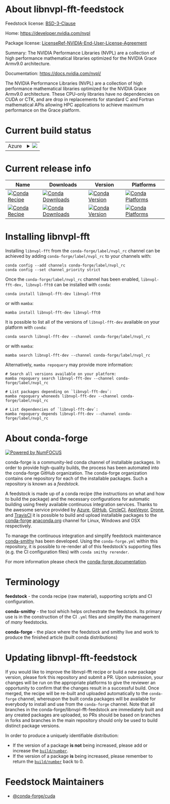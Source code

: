 About libnvpl-fft-feedstock
===========================

Feedstock license: [BSD-3-Clause](https://github.com/conda-forge/libnvpl-fft-feedstock/blob/main/LICENSE.txt)

Home: https://developer.nvidia.com/nvpl

Package license: [LicenseRef-NVIDIA-End-User-License-Agreement](https://docs.nvidia.com/nvpl/license.html)

Summary: The NVIDIA Performance Libraries (NVPL) are a collection of high performance mathematical libraries optimized for the NVIDIA Grace Armv9.0 architecture.

Documentation: https://docs.nvidia.com/nvpl/

The NVIDIA Performance Libraries (NVPL) are a collection of high performance mathematical libraries optimized for the NVIDIA Grace Armv9.0 architecture.
These CPU-only libraries have no dependencies on CUDA or CTK, and are drop in replacements for standard C and Fortran mathematical APIs allowing HPC applications to achieve maximum performance on the Grace platform.

Current build status
====================


<table>
    
  <tr>
    <td>Azure</td>
    <td>
      <details>
        <summary>
          <a href="https://dev.azure.com/conda-forge/feedstock-builds/_build/latest?definitionId=23597&branchName=main">
            <img src="https://dev.azure.com/conda-forge/feedstock-builds/_apis/build/status/libnvpl-fft-feedstock?branchName=main">
          </a>
        </summary>
        <table>
          <thead><tr><th>Variant</th><th>Status</th></tr></thead>
          <tbody><tr>
              <td>linux_aarch64</td>
              <td>
                <a href="https://dev.azure.com/conda-forge/feedstock-builds/_build/latest?definitionId=23597&branchName=main">
                  <img src="https://dev.azure.com/conda-forge/feedstock-builds/_apis/build/status/libnvpl-fft-feedstock?branchName=main&jobName=linux&configuration=linux%20linux_aarch64_" alt="variant">
                </a>
              </td>
            </tr>
          </tbody>
        </table>
      </details>
    </td>
  </tr>
</table>

Current release info
====================

| Name | Downloads | Version | Platforms |
| --- | --- | --- | --- |
| [![Conda Recipe](https://img.shields.io/badge/recipe-libnvpl--fft--dev-green.svg)](https://anaconda.org/conda-forge/libnvpl-fft-dev) | [![Conda Downloads](https://img.shields.io/conda/dn/conda-forge/libnvpl-fft-dev.svg)](https://anaconda.org/conda-forge/libnvpl-fft-dev) | [![Conda Version](https://img.shields.io/conda/vn/conda-forge/libnvpl-fft-dev.svg)](https://anaconda.org/conda-forge/libnvpl-fft-dev) | [![Conda Platforms](https://img.shields.io/conda/pn/conda-forge/libnvpl-fft-dev.svg)](https://anaconda.org/conda-forge/libnvpl-fft-dev) |
| [![Conda Recipe](https://img.shields.io/badge/recipe-libnvpl--fft0-green.svg)](https://anaconda.org/conda-forge/libnvpl-fft0) | [![Conda Downloads](https://img.shields.io/conda/dn/conda-forge/libnvpl-fft0.svg)](https://anaconda.org/conda-forge/libnvpl-fft0) | [![Conda Version](https://img.shields.io/conda/vn/conda-forge/libnvpl-fft0.svg)](https://anaconda.org/conda-forge/libnvpl-fft0) | [![Conda Platforms](https://img.shields.io/conda/pn/conda-forge/libnvpl-fft0.svg)](https://anaconda.org/conda-forge/libnvpl-fft0) |

Installing libnvpl-fft
======================

Installing `libnvpl-fft` from the `conda-forge/label/nvpl_rc` channel can be achieved by adding `conda-forge/label/nvpl_rc` to your channels with:

```
conda config --add channels conda-forge/label/nvpl_rc
conda config --set channel_priority strict
```

Once the `conda-forge/label/nvpl_rc` channel has been enabled, `libnvpl-fft-dev, libnvpl-fft0` can be installed with `conda`:

```
conda install libnvpl-fft-dev libnvpl-fft0
```

or with `mamba`:

```
mamba install libnvpl-fft-dev libnvpl-fft0
```

It is possible to list all of the versions of `libnvpl-fft-dev` available on your platform with `conda`:

```
conda search libnvpl-fft-dev --channel conda-forge/label/nvpl_rc
```

or with `mamba`:

```
mamba search libnvpl-fft-dev --channel conda-forge/label/nvpl_rc
```

Alternatively, `mamba repoquery` may provide more information:

```
# Search all versions available on your platform:
mamba repoquery search libnvpl-fft-dev --channel conda-forge/label/nvpl_rc

# List packages depending on `libnvpl-fft-dev`:
mamba repoquery whoneeds libnvpl-fft-dev --channel conda-forge/label/nvpl_rc

# List dependencies of `libnvpl-fft-dev`:
mamba repoquery depends libnvpl-fft-dev --channel conda-forge/label/nvpl_rc
```


About conda-forge
=================

[![Powered by
NumFOCUS](https://img.shields.io/badge/powered%20by-NumFOCUS-orange.svg?style=flat&colorA=E1523D&colorB=007D8A)](https://numfocus.org)

conda-forge is a community-led conda channel of installable packages.
In order to provide high-quality builds, the process has been automated into the
conda-forge GitHub organization. The conda-forge organization contains one repository
for each of the installable packages. Such a repository is known as a *feedstock*.

A feedstock is made up of a conda recipe (the instructions on what and how to build
the package) and the necessary configurations for automatic building using freely
available continuous integration services. Thanks to the awesome service provided by
[Azure](https://azure.microsoft.com/en-us/services/devops/), [GitHub](https://github.com/),
[CircleCI](https://circleci.com/), [AppVeyor](https://www.appveyor.com/),
[Drone](https://cloud.drone.io/welcome), and [TravisCI](https://travis-ci.com/)
it is possible to build and upload installable packages to the
[conda-forge](https://anaconda.org/conda-forge) [anaconda.org](https://anaconda.org/)
channel for Linux, Windows and OSX respectively.

To manage the continuous integration and simplify feedstock maintenance
[conda-smithy](https://github.com/conda-forge/conda-smithy) has been developed.
Using the ``conda-forge.yml`` within this repository, it is possible to re-render all of
this feedstock's supporting files (e.g. the CI configuration files) with ``conda smithy rerender``.

For more information please check the [conda-forge documentation](https://conda-forge.org/docs/).

Terminology
===========

**feedstock** - the conda recipe (raw material), supporting scripts and CI configuration.

**conda-smithy** - the tool which helps orchestrate the feedstock.
                   Its primary use is in the construction of the CI ``.yml`` files
                   and simplify the management of *many* feedstocks.

**conda-forge** - the place where the feedstock and smithy live and work to
                  produce the finished article (built conda distributions)


Updating libnvpl-fft-feedstock
==============================

If you would like to improve the libnvpl-fft recipe or build a new
package version, please fork this repository and submit a PR. Upon submission,
your changes will be run on the appropriate platforms to give the reviewer an
opportunity to confirm that the changes result in a successful build. Once
merged, the recipe will be re-built and uploaded automatically to the
`conda-forge` channel, whereupon the built conda packages will be available for
everybody to install and use from the `conda-forge` channel.
Note that all branches in the conda-forge/libnvpl-fft-feedstock are
immediately built and any created packages are uploaded, so PRs should be based
on branches in forks and branches in the main repository should only be used to
build distinct package versions.

In order to produce a uniquely identifiable distribution:
 * If the version of a package **is not** being increased, please add or increase
   the [``build/number``](https://docs.conda.io/projects/conda-build/en/latest/resources/define-metadata.html#build-number-and-string).
 * If the version of a package **is** being increased, please remember to return
   the [``build/number``](https://docs.conda.io/projects/conda-build/en/latest/resources/define-metadata.html#build-number-and-string)
   back to 0.

Feedstock Maintainers
=====================

* [@conda-forge/cuda](https://github.com/orgs/conda-forge/teams/cuda/)

